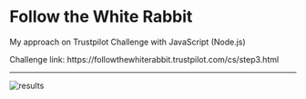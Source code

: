 # Follow the White Rabbit

<p>My approach on Trustpilot Challenge with JavaScript (Node.js)</p>
<p>Challenge link: https://followthewhiterabbit.trustpilot.com/cs/step3.html</p>
<hr>
<div>
  <img src="https://i.postimg.cc/R0wTd9GH/followthewhiterabbit.png" alt="results">
</div>
